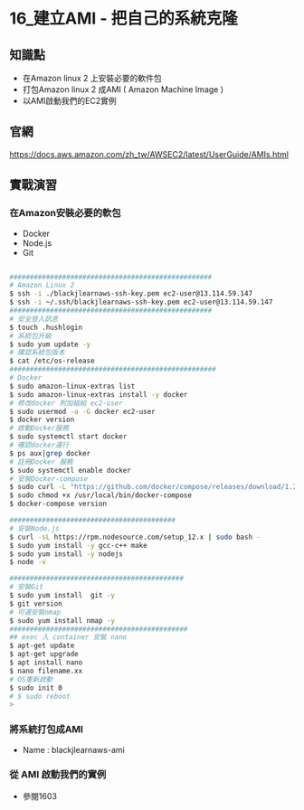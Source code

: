 16_建立AMI -   把自己的系統克隆
==============================

## 知識點

* 在Amazon linux 2 上安裝必要的軟件包
* 打包Amazon linux 2 成AMI ( Amazon Machine Image )
* 以AMI啟動我們的EC2實例

## 官網

https://docs.aws.amazon.com/zh_tw/AWSEC2/latest/UserGuide/AMIs.html

## 實戰演習

### 在Amazon安裝必要的軟包

+ Docker
+ Node.js
+ Git

```bash

##################################################
# Amazon Linux 2
$ ssh -i ./blackjlearnaws-ssh-key.pem ec2-user@13.114.59.147
$ ssh -i ~/.ssh/blackjlearnaws-ssh-key.pem ec2-user@13.114.59.147
##################################################
# 安全登入訊息
$ touch .hushlogin
# 系統包升級
$ sudo yum update -y
# 確認系統包版本
$ cat /etc/os-release
###################################################
# Docker
$ sudo amazon-linux-extras list
$ sudo amazon-linux-extras install -y docker
# 修改docker 附加組給 ec2-user
$ sudo usermod -a -G docker ec2-user
$ docker version
# 啟動Docker服務
$ sudo systemctl start docker
# 確認docker運行
$ ps aux|grep docker
# 註冊Docker 服務
$ sudo systemctl enable docker
# 安裝Docker-compose
$ sudo curl -L "https://github.com/docker/compose/releases/download/1.27.4/docker-compose-$(uname -s)-$(uname -m)" -o /usr/local/bin/docker-compose
$ sudo chmod +x /usr/local/bin/docker-compose
$ docker-compose version

#########################################
# 安裝Node.js
$ curl -sL https://rpm.nodesource.com/setup_12.x | sudo bash -
$ sudo yum install -y gcc-c++ make
$ sudo yum install -y nodejs
$ node -v

###########################################
# 安裝Git
$ sudo yum install  git -y
$ git version
# 可選安裝nmap
$ sudo yum install nmap -y
############################################
## exec 入 container 安裝 nano
$ apt-get update
$ apt-get upgrade
$ apt install nano
$ nano filename.xx
# OS重新啟動
$ sudo init 0
# $ sudo reboot
>
```
### 將系統打包成AMI

+ Name : blackjlearnaws-ami

### 從 AMI 啟動我們的實例

+ 參閱1603
